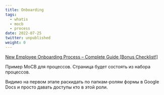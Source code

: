 ```yaml
---
title: Onboarding
tags:
  - whatis
  - mocb
  - process
date: 2022-07-25
twitter: unpublished
weight: 0
---
```


[New Employee Onboarding Process – Complete Guide \[Bonus Checklist!\]](https://tallyfy.com/new-employee-onboarding-process/)

Пример MoCB для процессов. Страница будет состоять из набора процессов.

Видимо на первом этапе раскидать по папкам-ролям формы в Google Docs и просто давать доступы кто в этой роли.
